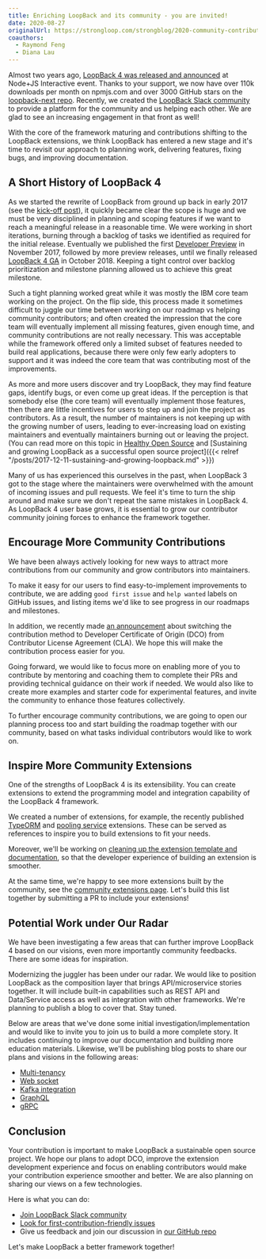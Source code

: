 ```yaml
---
title: Enriching LoopBack and its community - you are invited!
date: 2020-08-27
originalUrl: https://strongloop.com/strongblog/2020-community-contribution/
coauthors:
  - Raymond Feng
  - Diana Lau
---
```


Almost two years ago,
[LoopBack 4 was released and announced](https://strongloop.com/strongblog/loopback-4-ga)
at Node+JS Interactive event. Thanks to your support, we now have over 110k
downloads per month on npmjs.com and over 3000 GitHub stars on the
[loopback-next repo](https://github.com/strongloop/loopback-next). Recently, we
created the
[LoopBack Slack community](https://join.slack.com/t/loopbackio/shared_invite/zt-8lbow73r-SKAKz61Vdao~_rGf91pcsw)
to provide a platform for the community and us helping each other. We are glad
to see an increasing engagement in that front as well!

With the core of the framework maturing and contributions shifting to the
LoopBack extensions, we think LoopBack has entered a new stage and it's time to
revisit our approach to planning work, delivering features, fixing bugs, and
improving documentation.

<!--more-->

## A Short History of LoopBack&nbsp;4

As we started the rewrite of LoopBack from ground up back in early 2017 (see the
[kick-off post](https://strongloop.com/strongblog/announcing-loopback-next/)),
it quickly became clear the scope is huge and we must be very disciplined in
planning and scoping features if we want to reach a meaningful release in a
reasonable time. We were working in short iterations, burning through a backlog
of tasks we identified as required for the initial release. Eventually we
published the first
[Developer Preview](https://strongloop.com/strongblog/loopback-4-developer-preview-release)
in November 2017, followed by more preview releases, until we finally released
[LoopBack 4 GA](https://strongloop.com/strongblog/loopback-4-ga) in
October 2018. Keeping a tight control over backlog prioritization and milestone
planning allowed us to achieve this great milestone.

Such a tight planning worked great while it was mostly the IBM core team working
on the project. On the flip side, this process made it sometimes difficult to
juggle our time between working on our roadmap vs helping community
contributors; and often created the impression that the core team will
eventually implement all missing features, given enough time, and community
contributions are not really necessary. This was acceptable while the framework
offered only a limited subset of features needed to build real applications,
because there were only few early adopters to support and it was indeed the core
team that was contributing most of the improvements.

As more and more users discover and try LoopBack, they may find feature gaps,
identify bugs, or even come up great ideas. If the perception is that somebody
else (the core team) will eventually implement those features, then there are
little incentives for users to step up and join the project as contributors. As
a result, the number of maintainers is not keeping up with the growing number of
users, leading to ever-increasing load on existing maintainers and eventually
maintainers burning out or leaving the project. (You can read more on this topic
in
[Healthy Open Source](https://medium.com/the-node-js-collection/healthy-open-source-967fa8be7951)
and [Sustaining and growing LoopBack as a successful open source
project]({{< relref "/posts/2017-12-11-sustaining-and-growing-loopback.md" >}})

Many of us has experienced this ourselves in the past, when LoopBack 3 got to
the stage where the maintainers were overwhelmed with the amount of incoming
issues and pull requests. We feel it's time to turn the ship around and make
sure we don't repeat the same mistakes in LoopBack 4. As LoopBack 4 user base
grows, it is essential to grow our contributor community joining forces to
enhance the framework together.

## Encourage More Community Contributions

We have been always actively looking for new ways to attract more contributions
from our community and grow contributors into maintainers.

To make it easy for our users to find easy-to-implement improvements to
contribute, we are adding `good first issue` and `help wanted` labels on GitHub
issues, and listing items we'd like to see progress in our roadmaps and
milestones.

In addition, we recently made
[an announcement](https://strongloop.com/strongblog/switching-to-dco/) about
switching the contribution method to Developer Certificate of Origin (DCO) from
Contributor License Agreement (CLA). We hope this will make the contribution
process easier for you.

Going forward, we would like to focus more on enabling more of you to contribute
by mentoring and coaching them to complete their PRs and providing technical
guidance on their work if needed. We would also like to create more examples and
starter code for experimental features, and invite the community to enhance
those features collectively.

To further encourage community contributions, we are going to open our planning
process too and start building the roadmap together with our community, based on
what tasks individual contributors would like to work on.

## Inspire More Community Extensions

One of the strengths of LoopBack 4 is its extensibility. You can create
extensions to extend the programming model and integration capability of the
LoopBack 4 framework.

We created a number of extensions, for example, the recently published
[TypeORM](https://github.com/strongloop/loopback-next/tree/master/extensions/typeorm)
and
[pooling service](https://github.com/strongloop/loopback-next/tree/master/extensions/pooling)
extensions. These can be served as references to inspire you to build extensions
to fit your needs.

Moreover, we'll be working on
[cleaning up the extension template and documentation](https://github.com/strongloop/loopback-next/issues/5336),
so that the developer experience of building an extension is smoother.

At the same time, we're happy to see more extensions built by the community, see
the
[community extensions page](https://loopback.io/doc/en/lb4/Community-extensions.html).
Let's build this list together by submitting a PR to include your extensions!

## Potential Work under Our Radar

We have been investigating a few areas that can further improve LoopBack 4 based
on our visions, even more importantly community feedbacks. There are some ideas
for inspiration.

Modernizing the juggler has been under our radar. We would like to position
LoopBack as the composition layer that brings API/microservice stories together.
It will include built-in capabilities such as REST API and Data/Service access
as well as integration with other frameworks. We're planning to publish a blog
to cover that. Stay tuned.

Below are areas that we've done some initial investigation/implementation and
would like to invite you to join us to build a more complete story. It includes
continuing to improve our documentation and building more education materials.
Likewise, we'll be publishing blog posts to share our plans and visions in the
following areas:

- [Multi-tenancy](https://github.com/strongloop/loopback-next/tree/master/examples/multi-tenancy)
- [Web socket](https://github.com/raymondfeng/loopback4-example-websocket)
- [Kafka integration](https://github.com/strongloop/loopback4-example-kafka)
- [GraphQL](https://github.com/strongloop/loopback-next/pull/5545)
- [gRPC](https://github.com/strongloop/loopback-next/pull/6134)

## Conclusion

Your contribution is important to make LoopBack a sustainable open source
project. We hope our plans to adopt DCO, improve the extension development
experience and focus on enabling contributors would make your contribution
experience smoother and better. We are also planning on sharing our views on a
few technologies.

Here is what you can do:

- [Join LoopBack Slack community](https://join.slack.com/t/loopbackio/shared_invite/zt-8lbow73r-SKAKz61Vdao~_rGf91pcsw)
- [Look for first-contribution-friendly issues](https://github.com/strongloop/loopback-next/issues?q=is%3Aissue+is%3Aopen+label%3A%22good+first+issue%22)
- Give us feedback and join our discussion in
  [our GitHub repo](https://github.com/strongloop/loopback-next)

Let's make LoopBack a better framework together!

